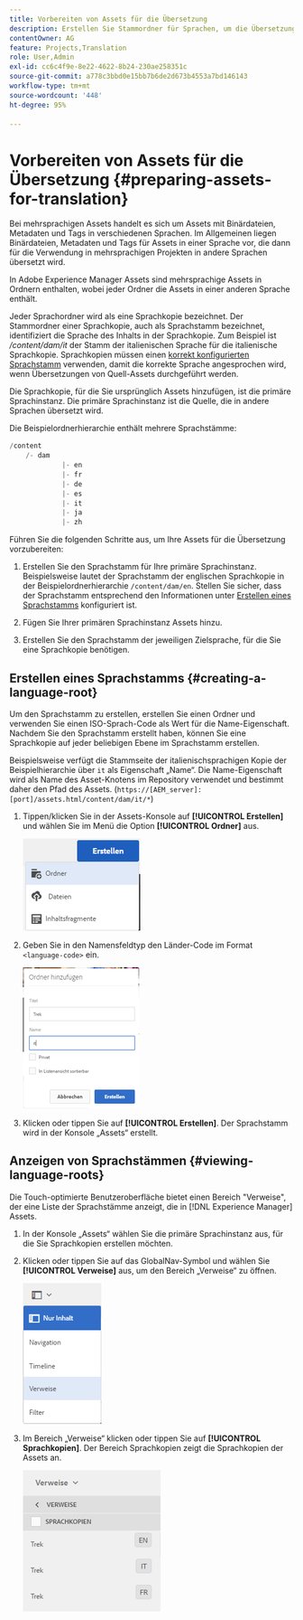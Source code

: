 ```yaml
---
title: Vorbereiten von Assets für die Übersetzung
description: Erstellen Sie Stammordner für Sprachen, um die Übersetzung mehrsprachiger Assets vorzubereiten.
contentOwner: AG
feature: Projects,Translation
role: User,Admin
exl-id: cc6c4f9e-8e22-4622-8b24-230ae258351c
source-git-commit: a778c3bbd0e15bb7b6de2d673b4553a7bd146143
workflow-type: tm+mt
source-wordcount: '448'
ht-degree: 95%

---
```


# Vorbereiten von Assets für die Übersetzung {#preparing-assets-for-translation}

Bei mehrsprachigen Assets handelt es sich um Assets mit Binärdateien, Metadaten und Tags in verschiedenen Sprachen. Im Allgemeinen liegen Binärdateien, Metadaten und Tags für Assets in einer Sprache vor, die dann für die Verwendung in mehrsprachigen Projekten in andere Sprachen übersetzt wird.

In Adobe Experience Manager Assets sind mehrsprachige Assets in Ordnern enthalten, wobei jeder Ordner die Assets in einer anderen Sprache enthält.

Jeder Sprachordner wird als eine Sprachkopie bezeichnet. Der Stammordner einer Sprachkopie, auch als Sprachstamm bezeichnet, identifiziert die Sprache des Inhalts in der Sprachkopie. Zum Beispiel ist */content/dam/it* der Stamm der italienischen Sprache für die italienische Sprachkopie. Sprachkopien müssen einen [korrekt konfigurierten Sprachstamm](preparing-assets-for-translation.md#creating-a-language-root) verwenden, damit die korrekte Sprache angesprochen wird, wenn Übersetzungen von Quell-Assets durchgeführt werden.

Die Sprachkopie, für die Sie ursprünglich Assets hinzufügen, ist die primäre Sprachinstanz. Die primäre Sprachinstanz ist die Quelle, die in andere Sprachen übersetzt wird.

Die Beispielordnerhierarchie enthält mehrere Sprachstämme:

```java
/content
    /- dam
             |- en
             |- fr
             |- de
             |- es
             |- it
             |- ja
             |- zh
```

Führen Sie die folgenden Schritte aus, um Ihre Assets für die Übersetzung vorzubereiten:

1. Erstellen Sie den Sprachstamm für Ihre primäre Sprachinstanz. Beispielsweise lautet der Sprachstamm der englischen Sprachkopie in der Beispielordnerhierarchie `/content/dam/en`. Stellen Sie sicher, dass der Sprachstamm entsprechend den Informationen unter [Erstellen eines Sprachstamms](preparing-assets-for-translation.md#creating-a-language-root) konfiguriert ist.

1. Fügen Sie Ihrer primären Sprachinstanz Assets hinzu.
1. Erstellen Sie den Sprachstamm der jeweiligen Zielsprache, für die Sie eine Sprachkopie benötigen.

## Erstellen eines Sprachstamms {#creating-a-language-root}

Um den Sprachstamm zu erstellen, erstellen Sie einen Ordner und verwenden Sie einen ISO-Sprach-Code als Wert für die Name-Eigenschaft. Nachdem Sie den Sprachstamm erstellt haben, können Sie eine Sprachkopie auf jeder beliebigen Ebene im Sprachstamm erstellen.

Beispielsweise verfügt die Stammseite der italienischsprachigen Kopie der Beispielhierarchie über `it` als Eigenschaft „Name“. Die Name-Eigenschaft wird als Name des Asset-Knotens im Repository verwendet und bestimmt daher den Pfad des Assets. (`https://[AEM_server]:[port]/assets.html/content/dam/it/*`)

1. Tippen/klicken Sie in der Assets-Konsole auf **[!UICONTROL Erstellen]** und wählen Sie im Menü die Option **[!UICONTROL Ordner]** aus.

   ![chlimage_1-120](assets/chlimage_1-120.png)

1. Geben Sie in den Namensfeldtyp den Länder-Code im Format `<language-code>` ein.

   ![chlimage_1-121](assets/chlimage_1-121.png)

1. Klicken oder tippen Sie auf **[!UICONTROL Erstellen]**. Der Sprachstamm wird in der Konsole „Assets“ erstellt.

## Anzeigen von Sprachstämmen {#viewing-language-roots}

Die Touch-optimierte Benutzeroberfläche bietet einen Bereich &quot;Verweise&quot;, der eine Liste der Sprachstämme anzeigt, die in [!DNL Experience Manager] Assets.

1. In der Konsole „Assets“ wählen Sie die primäre Sprachinstanz aus, für die Sie Sprachkopien erstellen möchten.
1. Klicken oder tippen Sie auf das GlobalNav-Symbol und wählen Sie **[!UICONTROL Verweise]** aus, um den Bereich „Verweise“ zu öffnen.

   ![chlimage_1-122](assets/chlimage_1-122.png)

1. Im Bereich „Verweise“ klicken oder tippen Sie auf **[!UICONTROL Sprachkopien]**. Der Bereich Sprachkopien zeigt die Sprachkopien der Assets an.

   ![chlimage_1-123](assets/chlimage_1-123.png)
